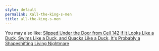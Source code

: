 ```yaml
---
style: default
permalink: Xall-the-king-s-men
title: all-the-king-s-men
---
```

You may also like:
[Slipped Under the Door from Cell 142](http://scp-wiki.net/slipped-under-the-door-from-cell-142)
[If It Looks Like a Duck, Swims Like a Duck, and Quacks Like a Duck, It's Probably a Shapeshifting Living Nightmare](http://scp-wiki.net/duck-rule)